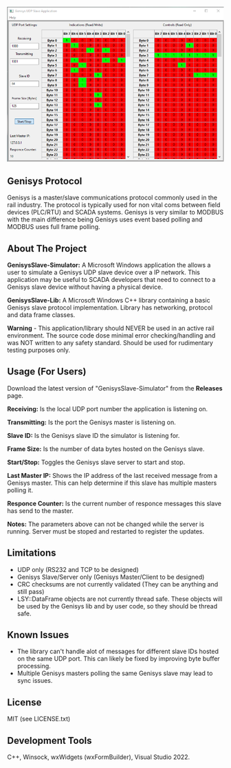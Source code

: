 ﻿
<!-- PROJECT SCREEN SHOT -->
![Product Name Screen Shot][product-screenshot]

## Genisys Protocol

Genisys is a master/slave communications protocol commonly used in the rail industry.
The protocol is typically used for non vital coms between field devices (PLC/RTU) and SCADA systems.
Genisys is very similar to MODBUS with the main difference being
Genisys uses event based polling and MODBUS uses full frame polling.


## About The Project

**GenisysSlave-Simulator:** A Microsoft Windows application the allows a user to simulate a Genisys UDP slave device over a IP network.
This application may be useful to SCADA developers that need to connect to a 
Genisys slave device without having a physical device.

**GenisysSlave-Lib:** A Microsoft Windows C++ library containing a basic Genisys slave protocol implementation. Library has networking, protocol and data frame classes. 

**Warning** - This application/library should NEVER be used in an active rail environment.
The source code dose minimal error checking/handling and was NOT written to any safety standard.
Should be used for rudimentary testing purposes only.

## Usage (For Users)

Download the latest version of "GenisysSlave-Simulator" from the **Releases** page.

**Receiving:** Is the local UDP port number the application is listening on.

**Transmitting:** Is the port the Genisys master is listening on.

**Slave ID:** Is the Genisys slave ID the simulator is listening for.

**Frame Size:** Is the number of data bytes hosted on the Genisys slave.

**Start/Stop:** Toggles the Genisys slave server to start and stop.

**Last Master IP:** Shows the IP address of the last received message from a Genisys master.
This can help determine if this slave has multiple masters polling it.

**Responce Counter:** Is the current number of responce messages this slave has send to the master.

**Notes:**
The parameters above can not be changed while the server is running.
Server must be stoped and restarted to register the updates.


## Limitations
- UDP only (RS232 and TCP to be designed)
- Genisys Slave/Server only (Genisys Master/Client to be designed)
- CRC checksums are not currently validated (They can be anything and still pass)
- LSY::DataFrame objects are not currently thread safe. These objects will be used by the Genisys lib and by user code, so they should be thread safe.


## Known Issues
- The library can't handle alot of messages for different slave IDs hosted on the same UDP port. This can likely be fixed by improving byte buffer processing.
- Multiple Genisys masters polling the same Genisys slave may lead to sync issues.


## License
MIT (see LICENSE.txt)


## Development Tools
C++, Winsock, wxWidgets (wxFormBuilder), Visual Studio 2022.





<!-- MARKDOWN LINKS & IMAGES -->
[product-screenshot]: docs/screenshot.PNG
